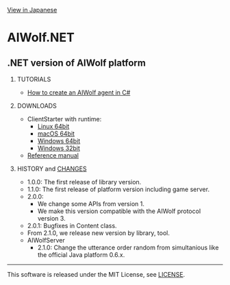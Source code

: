 [View in Japanese](README-J.md)
# AIWolf.NET
## .NET version of AIWolf platform

1. TUTORIALS

    * [How to create an AIWolf agent in C#](https://www.slideshare.net/takots/how-to-createaiwolfagentinc200)

1. DOWNLOADS

    * ClientStarter with runtime:
      * [Linux 64bit](https://github.com/AIWolfSharp/AIWolf_NET/releases/download/v2.0.1/ClientStarter-2.0.1-linux-x64.tgz)
      * [macOS 64bit](https://github.com/AIWolfSharp/AIWolf_NET/releases/download/v2.0.1/ClientStarter-2.0.1-osx-x64.zip)
      * [Windows 64bit](https://github.com/AIWolfSharp/AIWolf_NET/releases/download/v2.0.1/ClientStarter-2.0.1-win-x64.zip)
      * [Windows 32bit](https://github.com/AIWolfSharp/AIWolf_NET/releases/download/v2.0.1/ClientStarter-2.0.1-win-x86.zip)
    * [Reference manual](https://github.com/AIWolfSharp/AIWolf_NET/releases/download/v2.0.0/AIWolf_NET_2.0.0_ReferenceManual_E.zip)

1. HISTORY and [CHANGES](CHANGES.md)

    * 1.0.0: The first release of library version.
    * 1.1.0: The first release of platform version including game server.
    * 2.0.0: 
      * We change some APIs from version 1.
      * We make this version compatible with the AIWolf protocol version 3.
    * 2.0.1: Bugfixes in Content class. 
    * From 2.1.0, we release new version by library, tool.
    * AIWolfServer
      * 2.1.0: Change the utterance order random from simultanious like the official Java platform 0.6.x.

---
This software is released under the MIT License, see [LICENSE](LICENSE.md).
